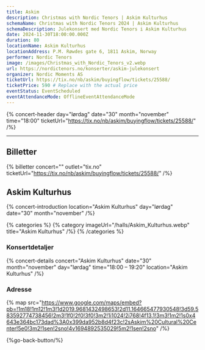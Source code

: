 ```yaml
---
title: Askim
description: Christmas with Nordic Tenors | Askim Kulturhus
schemaName: Christmas with Nordic Tenors 2024 | Askim Kulturhus
schemaDescription: Julekonsert med Nordic Tenors i Askim Kulturhus
date: 2024-11-30T18:00:00.000Z
duration: 80
locationName: Askim Kulturhus
locationAddress: P.M. Røwdes gate 6, 1811 Askim, Norway
performer: Nordic Tenors
image: /images/Christmas_with_Nordic_Tenors_v2.webp
url: https://nordictenors.no/konserter/askim-julekonsert
organizer: Nordic Moments AS
ticketUrl: https://tix.no/nb/askim/buyingflow/tickets/25588/
ticketPrice: 590 # Replace with the actual price
eventStatus: EventScheduled
eventAttendanceMode: OfflineEventAttendanceMode
---
```


{% concert-header day="lørdag" date="30" month="november" time="18:00" ticketUrl="https://tix.no/nb/askim/buyingflow/tickets/25588/" /%}

---

## Billetter

{% billetter concert="" outlet="tix.no" ticketUrl="https://tix.no/nb/askim/buyingflow/tickets/25588/" /%}

## Askim Kulturhus

{% concert-introduction location="Askim Kulturhus" day="lørdag" date="30" month="november" /%}

{% categories %}
{% category imageUrl="/halls/Askim_Kulturhus.webp" title="Askim Kulturhus" /%}
{% /categories %}

### Konsertdetaljer

{% concert-details concert="Askim Kulturhus" date="30" month="november" day="lørdag" time="18:00 – 19:20" location="Askim Kulturhus" /%}

### Adresse

{% map src="https://www.google.com/maps/embed?pb=!1m18!1m12!1m3!1d2019.9681432498653!2d11.164665477930548!3d59.583592774738456!2m3!1f0!2f0!3f0!3m2!1i1024!2i768!4f13.1!3m3!1m2!1s0x4643e364bc173dad%3A0x399da952b8d4f23c!2sAskim%20Cultural%20Center!5e0!3m2!1sen!2sno!4v1694892535029!5m2!1sen!2sno" /%}

{%go-back-button/%}
